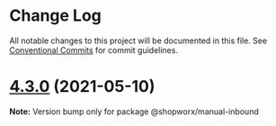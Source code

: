 # Change Log

All notable changes to this project will be documented in this file.
See [Conventional Commits](https://conventionalcommits.org) for commit guidelines.

# [4.3.0](https://bitbucket.org/entrib/shopworx/compare/v4.2.12...v4.3.0) (2021-05-10)

**Note:** Version bump only for package @shopworx/manual-inbound
